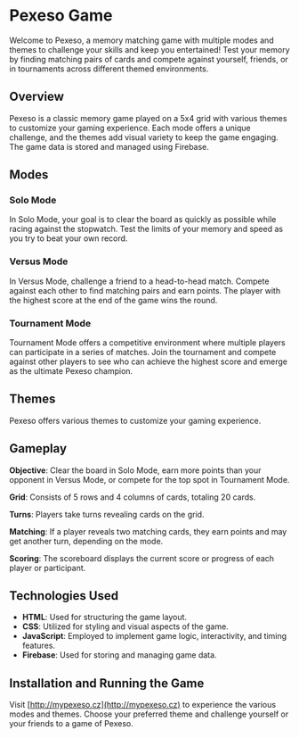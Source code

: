 # Pexeso Game

Welcome to Pexeso, a memory matching game with multiple modes and themes to challenge your skills and keep you entertained! Test your memory by finding matching pairs of cards and compete against yourself, friends, or in tournaments across different themed environments.

## Overview

Pexeso is a classic memory game played on a 5x4 grid with various themes to customize your gaming experience. Each mode offers a unique challenge, and the themes add visual variety to keep the game engaging. The game data is stored and managed using Firebase.

## Modes

### Solo Mode

In Solo Mode, your goal is to clear the board as quickly as possible while racing against the stopwatch. Test the limits of your memory and speed as you try to beat your own record.

### Versus Mode

In Versus Mode, challenge a friend to a head-to-head match. Compete against each other to find matching pairs and earn points. The player with the highest score at the end of the game wins the round.

### Tournament Mode

Tournament Mode offers a competitive environment where multiple players can participate in a series of matches. Join the tournament and compete against other players to see who can achieve the highest score and emerge as the ultimate Pexeso champion.

## Themes

Pexeso offers various themes to customize your gaming experience.

## Gameplay

**Objective**: Clear the board in Solo Mode, earn more points than your opponent in Versus Mode, or compete for the top spot in Tournament Mode.

**Grid**: Consists of 5 rows and 4 columns of cards, totaling 20 cards.

**Turns**: Players take turns revealing cards on the grid.

**Matching**: If a player reveals two matching cards, they earn points and may get another turn, depending on the mode.

**Scoring**: The scoreboard displays the current score or progress of each player or participant.

## Technologies Used

- **HTML**: Used for structuring the game layout.
- **CSS**: Utilized for styling and visual aspects of the game.
- **JavaScript**: Employed to implement game logic, interactivity, and timing features.
- **Firebase**: Used for storing and managing game data.

## Installation and Running the Game

Visit [http://mypexeso.cz](http://mypexeso.cz) to experience the various modes and themes. Choose your preferred theme and challenge yourself or your friends to a game of Pexeso.